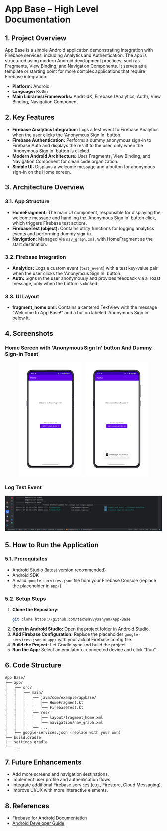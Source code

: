 # App Base – High Level Documentation

## 1. Project Overview
App Base is a simple Android application demonstrating integration with Firebase services, including Analytics and Authentication. The app is structured using modern Android development practices, such as Fragments, View Binding, and Navigation Components. It serves as a template or starting point for more complex applications that require Firebase integration.

- **Platform:** Android
- **Language:** Kotlin
- **Main Libraries/Frameworks:** AndroidX, Firebase (Analytics, Auth), View Binding, Navigation Component

## 2. Key Features
- **Firebase Analytics Integration:** Logs a test event to Firebase Analytics when the user clicks the 'Anonymous Sign In' button.
- **Firebase Authentication:** Performs a dummy anonymous sign-in to Firebase Auth and displays the result to the user, only when the 'Anonymous Sign In' button is clicked.
- **Modern Android Architecture:** Uses Fragments, View Binding, and Navigation Component for clean code organization.
- **Simple UI:** Displays a welcome message and a button for anonymous sign-in on the Home screen.

## 3. Architecture Overview
### 3.1. App Structure
- **HomeFragment:** The main UI component, responsible for displaying the welcome message and handling the 'Anonymous Sign In' button click, which triggers Firebase test actions.
- **FirebaseTest (object):** Contains utility functions for logging analytics events and performing dummy sign-in.
- **Navigation:** Managed via `nav_graph.xml`, with HomeFragment as the start destination.

### 3.2. Firebase Integration
- **Analytics:** Logs a custom event (`test_event`) with a test key-value pair when the user clicks the 'Anonymous Sign In' button.
- **Auth:** Signs in the user anonymously and provides feedback via a Toast message, only when the button is clicked.

### 3.3. UI Layout
- **fragment_home.xml:** Contains a centered TextView with the message "Welcome to App Base!" and a button labeled 'Anonymous Sign In' below it.

## 4. Screenshots
### Home Screen with 'Anonymous Sign In' button And Dummy Sign-in Toast
<p align="center">
  <img src="screenshots/home_screen.png" alt="Screenshot 1" width="200" style="margin-right: 10px;"/>
  <img src="screenshots/signin_toast.png" alt="Screenshot 2" width="200"/>
</p>

### Log Test Event
![Log Test Event](screenshots/log_event.png)

## 5. How to Run the Application
### 5.1. Prerequisites
- Android Studio (latest version recommended)
- Android SDK
- A valid `google-services.json` file from your Firebase Console (replace the placeholder in `app/`)

### 5.2. Setup Steps
1. **Clone the Repository:**
   ```sh
   git clone https://github.com/techsavvysanyam/App-Base
   ```
2. **Open in Android Studio:**
   Open the project folder in Android Studio.
3. **Add Firebase Configuration:**
   Replace the placeholder `google-services.json` in `app/` with your actual Firebase config file.
4. **Build the Project:**
   Let Gradle sync and build the project.
5. **Run the App:**
   Select an emulator or connected device and click "Run".

## 6. Code Structure
```
App Base/
├── app/
│   ├── src/
│   │   ├── main/
│   │   │   ├── java/com/example/appbase/
│   │   │   │   ├── HomeFragment.kt
│   │   │   │   └── FirebaseTest.kt
│   │   │   ├── res/
│   │   │   │   ├── layout/fragment_home.xml
│   │   │   │   └── navigation/nav_graph.xml
│   │   │   └── ...
│   ├── google-services.json (replace with your own)
├── build.gradle
├── settings.gradle
└── ...
```

## 7. Future Enhancements
- Add more screens and navigation destinations.
- Implement user profile and authentication flows.
- Integrate additional Firebase services (e.g., Firestore, Cloud Messaging).
- Improve UI/UX with more interactive elements.

## 8. References
- [Firebase for Android Documentation](https://firebase.google.com/docs/android/setup)
- [Android Developer Guide](https://developer.android.com/guide)

